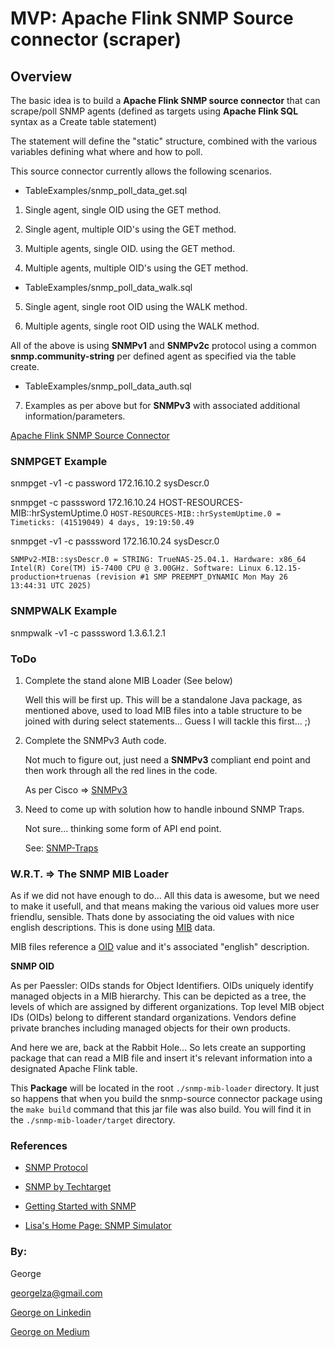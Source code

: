 # MVP: Apache Flink SNMP Source connector (scraper)

## Overview

The basic idea is to build a **Apache Flink SNMP source connector** that can scrape/poll SNMP agents (defined as targets using **Apache Flink SQL** syntax as a Create table statement) 

The statement will define the "static" structure, combined with the various variables defining what where and how to poll.


This source connector currently allows the following scenarios.

- TableExamples/snmp_poll_data_get.sql
  
1. Single agent, single OID using the GET method.

2. Single agent, multiple OID's using the GET method.

3. Multiple agents, single OID. using the GET method.

4. Multiple agents, multiple OID's using the GET method.

- TableExamples/snmp_poll_data_walk.sql

5. Single agent, single root OID using the WALK method.

6. Multiple agents, single root OID using the WALK method.

All of the above is using **SNMPv1** and **SNMPv2c** protocol using a common **snmp.community-string** per defined agent as specified via the table create.

- TableExamples/snmp_poll_data_auth.sql

7. Examples as per above but for **SNMPv3** with associated additional information/parameters.


[Apache Flink SNMP Source Connector](https://github.com/georgelza/SNMP-Flink-Source-connector.git)    


### SNMPGET Example

snmpget -v1 -c password 172.16.10.2 sysDescr.0

snmpget -c passsword 172.16.10.24 HOST-RESOURCES-MIB::hrSystemUptime.0
`HOST-RESOURCES-MIB::hrSystemUptime.0 = Timeticks: (41519049) 4 days, 19:19:50.49`


snmpget -v1 -c passsword 172.16.10.24 sysDescr.0

`SNMPv2-MIB::sysDescr.0 = STRING: TrueNAS-25.04.1. Hardware: x86_64 Intel(R) Core(TM) i5-7400 CPU @ 3.00GHz. Software: Linux 6.12.15-production+truenas (revision #1 SMP PREEMPT_DYNAMIC Mon May 26 13:44:31 UTC 2025)`


### SNMPWALK Example

snmpwalk -v1 -c passsword <Agent IP> 1.3.6.1.2.1


### ToDo

1. Complete the stand alone MIB Loader (See below)

    Well this will be first up. This will be a standalone Java package, as mentioned above, used to load MIB files into a table structure to be joined with during select statements... Guess I will tackle this first... ;) 
    

2. Complete the SNMPv3 Auth code.

    Not much to figure out, just need a **SNMPv3** compliant end point and then work through all the red lines in the code.
    
    As per Cisco => [SNMPv3](https://www.cisco.com/c/en/us/td/docs/ios-xml/ios/snmp/configuration/xe-3se/3850/snmp-xe-3se-3850-book/nm-snmp-snmpv3.pdf)


2. Need to come up with solution how to handle inbound SNMP Traps.
    
    Not sure... thinking some form of API end point.

    See: [SNMP-Traps](https://www.logicmonitor.com/blog/snmp-traps)


### W.R.T. => The SNMP MIB Loader

As if we did not have enough to do... All this data is awesome, but we need to make it usefull, and that means making the various oid values more user friendlu, sensible. Thats done by associating the oid values with nice english descriptions. This is done using [MIB](https://www.solarwinds.com/resources/it-glossary/mib) data. 


MIB files reference a [OID](https://www.paessler.com/it-explained/snmp-mibs-and-oids-an-overview#:~:text=SNMP%20OID,objects%20for%20their%20own%20products.) value and it's associated "english" description.


**SNMP OID**

As per Paessler: OIDs stands for Object Identifiers. OIDs uniquely identify managed objects in a MIB hierarchy. This can be depicted as a tree, the levels of which are assigned by different organizations. Top level MIB object IDs (OIDs) belong to different standard organizations.
Vendors define private branches including managed objects for their own products.


And here we are, back at the Rabbit Hole... So lets create an supporting package that can read a MIB file and insert it's relevant information into a designated Apache Flink table.

This **Package** will be located in the root `./snmp-mib-loader` directory. It just so happens that when you build the snmp-source connector package using the `make build` command that this jar file was also build. You will find it in the `./snmp-mib-loader/target` directory. 


### References

- [SNMP Protocol](https://en.wikipedia.org/wiki/Simple_Network_Management_Protocol)

- [SNMP by Techtarget](https://www.techtarget.com/searchnetworking/definition/SNMP)

- [Getting Started with SNMP](https://www.easysnmp.com/tutorial/getting-snmp-data/)

- [Lisa's Home Page: SNMP Simulator](https://www.rushworth.us/lisa/?p=11032)
 

### By:

George

[georgelza@gmail.com](georgelza@gmail.com)

[George on Linkedin](https://www.linkedin.com/in/george-leonard-945b502/)

[George on Medium](https://medium.com/@georgelza)

